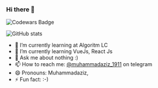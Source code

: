 ### Hi there 👋

![Codewars Badge](https://www.codewars.com/users/muhammadaziz_1911/badges/large)

<!--![azamjonbro's github stats](https://github-readme-stats.vercel.app/api?username=azamjonbro&show_icons=true&theme=default)-->
![GitHub stats](https://github.com/muhammadaziz1911?tab=stars)



<!-- [![Harlok's WakaTime stats](https://github-readme-stats.vercel.app/api/wakatime?username=azamjonbro)](https://github.com/anuraghazra/github-readme-stats)  -->



- 🔭 I’m currently learning at Algoritm LC
- 🌱 I’m currently learning VueJs, React Js
- 💬 Ask me about nothing :)
- 📫 How to reach me: [@muhammadaziz_1911](https://t.me/muhammadaziz_1911) on telegram
- 😄 Pronouns: Muhammadaziz,
- ⚡️ Fun fact: :-)

<a href="https://github.com/muhammadaziz1911">
<!--   <img src="https://spotify-readme-vodiylik.vercel.app/api?scan=true&theme=light&spin=0" alt="Current Spotify Song"> -->
</a>
